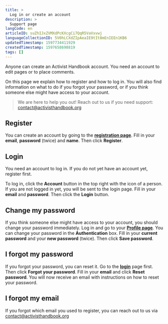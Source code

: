 ```yaml
---
title: >
  Log in or create an account
description: >
  Support page
langCode: en
articleID: suZhIJxZVMXdPcKXcgCi7QqR5VaVxvwj
languageCollectionID: 5V0hLCXdZIpAeaIE9tIt8mEnIEEn1KB6
updatedTimestamp: 1597734411929
createdTimestamp: 1597658698819
tags: []
---
```


Anyone can create an Activist Handbook account. You need an account to edit pages or to place comments.

On this page we explain how to register and how to log in. You will also find information on what to do if you forgot your password, or if you think someone else might have access to your account.

> We are here to help you out! Reach out to us if you need support: [contact@activisthandbook.org](mailto:contact@activisthandbook.org)

## Register

You can create an account by going to the [**registration page**](/register). Fill in your **email**, **password** (twice) and **name**. Then click **Register**.

## Login

You need an account to log in. If you do not yet have an account yet, register first.

To log in, click the **Account** button in the top right with the icon of a person. If you are not logged in yet, you will be sent to the login page. Fill in your **email** and **password**. Then click the **Login** button.

## Change my password

If you think someone else might have access to your account, you should change your password immediately. Log in and go to your [**Profile page**](/p/profile). You can change your password in the **Authentication** box. Fill in your **current password** and your **new password** (twice). Then click **Save password**.

## I forgot my password

If you forgot your password, you can reset it. Go to the [**login**](/login) page first. Then click **Forgot your password**. Fill in your **email** and click **Reset password**. You will now receive an email with instructions on how to reset your password.

## I forgot my email

If you forgot which email you used to register, you can reach out to us via [contact@activisthandbook.org](mailto:contact@activisthandbook.org)